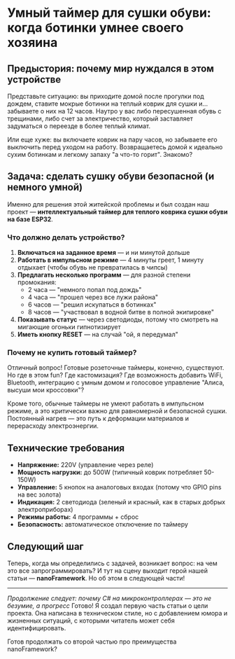 ﻿
# Умный таймер для сушки обуви: когда ботинки умнее своего хозяина

## Предыстория: почему мир нуждался в этом устройстве

Представьте ситуацию: вы приходите домой после прогулки под дождем, ставите мокрые ботинки на теплый коврик для сушки и... забываете о них на 12 часов. Наутро у вас либо пересушенная обувь с трещинами, либо счет за электричество, который заставляет задуматься о переезде в более теплый климат.

Или еще хуже: вы включаете коврик на пару часов, но забываете его выключить перед уходом на работу. Возвращаетесь домой к идеально сухим ботинкам и легкому запаху "а что-то горит". Знакомо?

## Задача: сделать сушку обуви безопасной (и немного умной)

Именно для решения этой житейской проблемы и был создан наш проект — **интеллектуальный таймер для теплого коврика сушки обуви на базе ESP32**.

### Что должно делать устройство?

1. **Включаться на заданное время** — и ни минутой дольше
2. **Работать в импульсном режиме** — 4 минуты греет, 1 минуту отдыхает (чтобы обувь не превратилась в чипсы)
3. **Предлагать несколько программ** — для разной степени промокания:
    - 2 часа — "немного попал под дождь"
    - 4 часа — "прошел через все лужи района"
    - 6 часов — "решил искупаться в ботинках"
    - 8 часов — "участвовал в водной битве в полной экипировке"
4. **Показывать статус** — через светодиоды, потому что смотреть на мигающие огоньки гипнотизирует
5. **Иметь кнопку RESET** — на случай "ой, я передумал"

### Почему не купить готовый таймер?

Отличный вопрос! Готовые розеточные таймеры, конечно, существуют. Но где в этом fun? Где кастомизация? Где возможность добавить WiFi, Bluetooth, интеграцию с умным домом и голосовое управление "Алиса, высуши мои кроссовки"?

Кроме того, обычные таймеры не умеют работать в импульсном режиме, а это критически важно для равномерной и безопасной сушки. Постоянный нагрев — это путь к деформации материалов и перерасходу электроэнергии.

## Технические требования

- **Напряжение:** 220V (управление через реле)
- **Мощность нагрузки:** до 500W (типичный коврик потребляет 50-150W)
- **Управление:** 5 кнопок на аналоговых входах (потому что GPIO pins на вес золота)
- **Индикация:** 2 светодиода (зеленый и красный, как в старых добрых электроприборах)
- **Режимы работы:** 4 программы + сброс
- **Безопасность:** автоматическое отключение по таймеру

## Следующий шаг

Теперь, когда мы определились с задачей, возникает вопрос: на чем это все запрограммировать? И тут на сцену выходит герой нашей статьи — **nanoFramework**. Но об этом в следующей части!

---

*Продолжение следует: почему C# на микроконтроллерах — это не безумие, а прогресс*
Готово! Я создал первую часть статьи о цели проекта. Она написана в техническом стиле, но с добавлением юмора и жизненных ситуаций, с которыми читатель может себя идентифицировать.

Готов продолжать со второй частью про преимущества nanoFramework?
